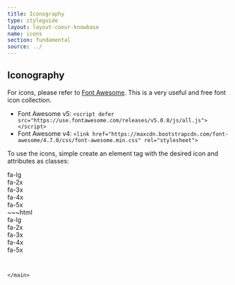 ```yaml
---
title: Iconography
type: styleguide
layout: layout-coeur-knowbase
name: icons
section: fundamental
source: ../
---
```


<main markdown="1">
  
## Iconography

For icons, please refer to [Font Awesome](http://fontawesome.io). This is a very useful and free font icon collection. 
- Font Awesome v5: `<script defer src="https://use.fontawesome.com/releases/v5.0.8/js/all.js"></script>`
- Font Awesome v4: `<link href="https://maxcdn.bootstrapcdn.com/font-awesome/4.7.0/css/font-awesome.min.css" rel="stylesheet">`


To use the icons, simple create an element tag with the desired icon and attributes as classes:

<div class="_styleguide-example">

  <link href="https://maxcdn.bootstrapcdn.com/font-awesome/4.7.0/css/font-awesome.min.css" rel="stylesheet">

  <div class="_margin-bottom">
    <i class="fa fa-send-o"></i>
  </div>
  <div class="_margin-bottom">
    <i class="fa fa-camera-retro fa-lg"></i> fa-lg
  </div>
  <div class="_margin-bottom">
    <i class="fa fa-camera-retro fa-2x"></i> fa-2x
  </div>
  <div class="_margin-bottom">
    <i class="fa fa-camera-retro fa-3x"></i> fa-3x
  </div>
  <div class="_margin-bottom">
    <i class="fa fa-camera-retro fa-4x"></i> fa-4x
  </div>
  <div class="_margin-bottom">
    <i class="fa fa-camera-retro fa-5x"></i> fa-5x
  </div>
</div>
~~~html
<link href="https://maxcdn.bootstrapcdn.com/font-awesome/4.7.0/css/font-awesome.min.css" rel="stylesheet">

<div class="_margin-bottom">
  <i class="fa fa-send-o"></i>
</div>
<div class="_margin-bottom">
  <i class="fa fa-camera-retro fa-lg"></i> fa-lg
</div>
<div class="_margin-bottom">
  <i class="fa fa-camera-retro fa-2x"></i> fa-2x
</div>
<div class="_margin-bottom">
  <i class="fa fa-camera-retro fa-3x"></i> fa-3x
</div>
<div class="_margin-bottom">
  <i class="fa fa-camera-retro fa-4x"></i> fa-4x
</div>
<div class="_margin-bottom">
  <i class="fa fa-camera-retro fa-5x"></i> fa-5x
</div>

~~~


</main>
